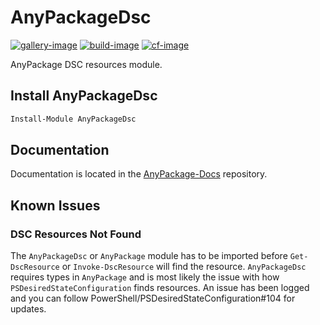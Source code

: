 # AnyPackageDsc

[![gallery-image]][gallery-site]
[![build-image]][build-site]
[![cf-image]][cf-site]

[gallery-image]: https://img.shields.io/powershellgallery/dt/AnyPackageDsc
[build-image]: https://img.shields.io/github/actions/workflow/status/anypackage/dsc/ci.yml
[cf-image]: https://img.shields.io/codefactor/grade/github/anypackage/dsc
[gallery-site]: https://www.powershellgallery.com/packages/AnyPackageDsc
[build-site]: https://github.com/anypackage/dsc/actions/workflows/ci.yml
[cf-site]: https://www.codefactor.io/repository/github/anypackage/dsc


AnyPackage DSC resources module.

## Install AnyPackageDsc

```powershell
Install-Module AnyPackageDsc
```

## Documentation

Documentation is located in the [AnyPackage-Docs](https://github.com/AnyPackage/AnyPackage-Docs) repository.

## Known Issues

### DSC Resources Not Found

The `AnyPackageDsc` or `AnyPackage` module has to be imported before `Get-DscResource` or `Invoke-DscResource` will find the resource.
`AnyPackageDsc` requires types in `AnyPackage` and is most likely the issue with how `PSDesiredStateConfiguration` finds resources.
An issue has been logged and you can follow PowerShell/PSDesiredStateConfiguration#104 for updates.
